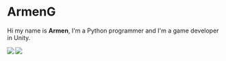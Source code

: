 <h1> ArmenG </h1>

Hi my name is <b>Armen</b>, I'm a Python programmer and I'm a game developer in Unity.

<img align="left" src="https://github-readme-stats.vercel.app/api?username=ArmenG888&&layout=compact&count_private=true&show_icons=true&hide_border=true&card_width=200&include_all_commits=true&bg_color=0D1117&title_color=FFFFFF&text_color=FFFFFF&icon_color=FFFFFF"/>
<img align="left" src="https://github-readme-stats.vercel.app/api/top-langs/?username=ArmenG888&layout=compact&hide_border=true&card_width=200&bg_color=0D1117&title_color=FFFFFF&text_color=FFFFFF&icon_color=FFFFFF"/>

